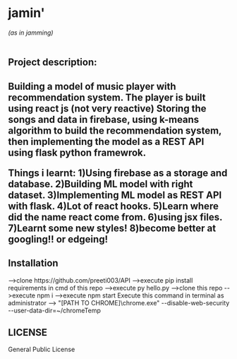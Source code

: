 <h1><b>jamin'</b></h1>
<i>(as in jamming)</i><br/><br/>
<h2>Project description:<h2>
<p>
Building a model of music player with recommendation system.
The player is built using react js (not very reactive)
Storing the songs and data in firebase, using k-means algorithm to build the recommendation system, then implementing the model as a REST API using flask python framewrok.

Things i learnt:
1)Using firebase as a storage and database.
2)Building ML model with right dataset.
3)Implementing ML model as REST API with flask.
4)Lot of react hooks.
5)Learn where did the name react come from.
6)using jsx files.
7)Learnt some new styles!
8)become better at googling!! or edgeing!
</p>

<h2>Installation</h2>

<p>
-->clone https://github.com/preeti003/API
-->execute pip install requirements in cmd of this repo
-->execute py hello.py
-->clone this repo
-->execute npm i 
-->execute npm start
Execute this command in terminal as administrator -->  
"[PATH TO CHROME]\chrome.exe" --disable-web-security  --user-data-dir=~/chromeTemp
</p>
<h2>LICENSE</h2>
<p>
General Public License
</p>
